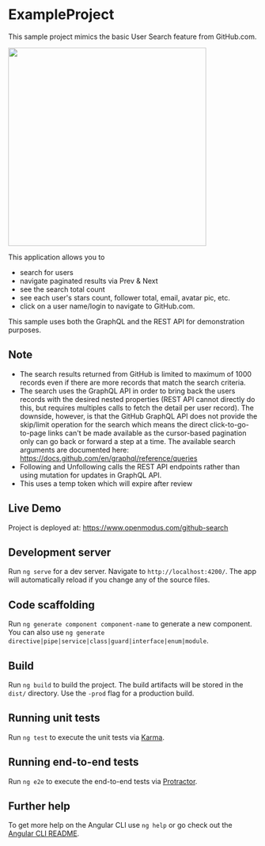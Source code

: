 # ExampleProject
This sample project mimics the basic User Search feature from GitHub.com.

<img src="https://openmodus.com/github-search/github-search.jpg" width="400" />

This application allows you to
* search for users
* navigate paginated results via Prev & Next 
* see the search total count
* see each user's stars count, follower total, email, avatar pic, etc.
* click on a user name/login to navigate to GitHub.com.

This sample uses both the GraphQL and the REST API for demonstration purposes.

## Note

* The search results returned from GitHub is limited to maximum of 1000 records even if there are more records that match the search criteria.
* The search uses the GraphQL API in order to bring back the users records with the desired nested properties (REST API cannot directly do this, but requires multiples calls to fetch the detail per user record). The downside, however, is that the GitHub GraphQL API does not provide the skip/limit operation for the search which means the direct click-to-go-to-page links can't be made available as the cursor-based pagination only can go back or forward a step at a time. The available search arguments are documented here: https://docs.github.com/en/graphql/reference/queries
* Following and Unfollowing calls the REST API endpoints rather than using mutation for updates in GraphQL API.
* This uses a temp token which will expire after review

## Live Demo

Project is deployed at: https://www.openmodus.com/github-search

## Development server

Run `ng serve` for a dev server. Navigate to `http://localhost:4200/`. The app will automatically reload if you change any of the source files.

## Code scaffolding

Run `ng generate component component-name` to generate a new component. You can also use `ng generate directive|pipe|service|class|guard|interface|enum|module`.

## Build

Run `ng build` to build the project. The build artifacts will be stored in the `dist/` directory. Use the `-prod` flag for a production build.

## Running unit tests

Run `ng test` to execute the unit tests via [Karma](https://karma-runner.github.io).

## Running end-to-end tests

Run `ng e2e` to execute the end-to-end tests via [Protractor](http://www.protractortest.org/).

## Further help

To get more help on the Angular CLI use `ng help` or go check out the [Angular CLI README](https://github.com/angular/angular-cli/blob/master/README.md).
